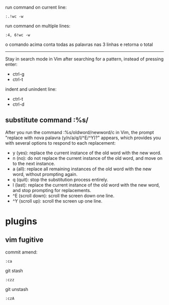 
run command on current line:

```
:.!wc -w
```

run command on multiple lines:

```
:4, 6!wc -w
```

o comando acima conta todas as palavras nas 3 linhas e retorna o total

---

Stay in search mode in Vim after searching for a pattern, instead of pressing enter:
- ctrl-g
- ctrl-t

indent and unindent line:
- ctrl-t
- ctrl-d

## substitute command :%s/

After you run the command :%s/oldword/newword/c in Vim, the prompt "replace with nova palavra (y/n/a/q/l/^E/^Y)?" appears, which provides you with several options to respond to each replacement:
- y (yes): replace the current instance of the old word with the new word.
- n (no): do not replace the current instance of the old word, and move on to the next instance.
- a (all): replace all remaining instances of the old word with the new word, without prompting again.
- q (quit): stop the substitution process entirely.
- l (last): replace the current instance of the old word with the new word, and stop prompting for replacements.
- ^E (scroll down): scroll the screen down one line.
- ^Y (scroll up): scroll the screen up one line.

# plugins

## vim fugitive

commit amend:

```
:ca
```

git stash

```
:czz
```

git unstash

```
:czA
```
